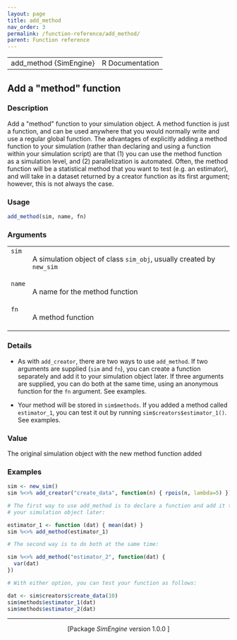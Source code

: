 ```yaml
---
layout: page
title: add_method 
nav_order: 3 
permalink: /function-reference/add_method/
parent: Function reference
---
```



<table width="100%" summary="page for add_method {SimEngine}"><tr><td>add_method {SimEngine}</td><td style="text-align: right;">R Documentation</td></tr></table>

<h2>Add a &quot;method&quot; function</h2>

<h3>Description</h3>

<p>Add a &quot;method&quot; function to your simulation object. A method
function is just a function, and can be used anywhere that you would
normally write and use a regular global function. The advantages of
explicitly adding a method function to your simulation (rather than
declaring and using a function within your simulation script) are that
(1) you can use the method function as a simulation level, and (2)
parallelization is automated. Often, the method function will be a
statistical method that you want to test (e.g. an estimator), and will
take in a dataset returned by a creator function as its first argument;
however, this is not always the case.
</p>


<h3>Usage</h3>

```R
add_method(sim, name, fn)
```


<h3>Arguments</h3>

<table summary="R argblock">
<tr valign="top"><td><span style='font-family:&quot;SFMono-Regular&quot;,Menlo,Consolas,Monospace; font-size:0.85em'>sim</span></td>
<td>
<p>A simulation object of class <span style='font-family:&quot;SFMono-Regular&quot;,Menlo,Consolas,Monospace; font-size:0.85em'>sim_obj</span>, usually created by
<span style='font-family:&quot;SFMono-Regular&quot;,Menlo,Consolas,Monospace; font-size:0.85em'>new_sim</span></p>
</td></tr>
<tr valign="top"><td><span style='font-family:&quot;SFMono-Regular&quot;,Menlo,Consolas,Monospace; font-size:0.85em'>name</span></td>
<td>
<p>A name for the method function</p>
</td></tr>
<tr valign="top"><td><span style='font-family:&quot;SFMono-Regular&quot;,Menlo,Consolas,Monospace; font-size:0.85em'>fn</span></td>
<td>
<p>A method function</p>
</td></tr>
</table>


<h3>Details</h3>


<ul>
<li><p>As with <span style='font-family:&quot;SFMono-Regular&quot;,Menlo,Consolas,Monospace; font-size:0.85em'>add_creator</span>, there are two ways to use
<span style='font-family:&quot;SFMono-Regular&quot;,Menlo,Consolas,Monospace; font-size:0.85em'>add_method</span>. If two arguments are supplied (<span style='font-family:&quot;SFMono-Regular&quot;,Menlo,Consolas,Monospace; font-size:0.85em'>sim</span> and
<span style='font-family:&quot;SFMono-Regular&quot;,Menlo,Consolas,Monospace; font-size:0.85em'>fn</span>), you can create a function separately and add it to your
simulation object later. If three arguments are supplied, you can do both
at the same time, using an anonymous function for the <span style='font-family:&quot;SFMono-Regular&quot;,Menlo,Consolas,Monospace; font-size:0.85em'>fn</span> argument.
See examples.
</p>
</li>
<li><p>Your method will be stored in <span style='font-family:&quot;SFMono-Regular&quot;,Menlo,Consolas,Monospace; font-size:0.85em'>sim$methods</span>. If you added a
method called <span style='font-family:&quot;SFMono-Regular&quot;,Menlo,Consolas,Monospace; font-size:0.85em'>estimator_1</span>, you can test it out by running
<span style='font-family:&quot;SFMono-Regular&quot;,Menlo,Consolas,Monospace; font-size:0.85em'>sim$creators$estimator_1()</span>. See examples.
</p>
</li></ul>



<h3>Value</h3>

<p>The original simulation object with the new method function added
</p>


<h3>Examples</h3>

```R
sim <- new_sim()
sim %<>% add_creator("create_data", function(n) { rpois(n, lambda=5) })

# The first way to use add_method is to declare a function and add it to
# your simulation object later:

estimator_1 <- function (dat) { mean(dat) }
sim %<>% add_method(estimator_1)

# The second way is to do both at the same time:

sim %<>% add_method("estimator_2", function(dat) {
  var(dat)
})

# With either option, you can test your function as follows:

dat <- sim$creators$create_data(10)
sim$methods$estimator_1(dat)
sim$methods$estimator_2(dat)
```

<hr /><div style="text-align: center;">[Package <em>SimEngine</em> version 1.0.0 ]</div>

